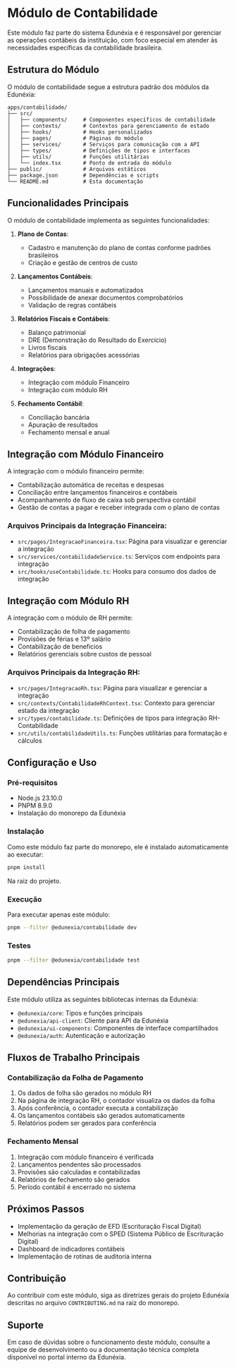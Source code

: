 # Módulo de Contabilidade

Este módulo faz parte do sistema Edunéxia e é responsável por gerenciar as operações contábeis da instituição, com foco especial em atender às necessidades específicas da contabilidade brasileira.

## Estrutura do Módulo

O módulo de contabilidade segue a estrutura padrão dos módulos da Edunéxia:

```
apps/contabilidade/
├── src/
│   ├── components/     # Componentes específicos de contabilidade
│   ├── contexts/       # Contextos para gerenciamento de estado
│   ├── hooks/          # Hooks personalizados
│   ├── pages/          # Páginas do módulo
│   ├── services/       # Serviços para comunicação com a API
│   ├── types/          # Definições de tipos e interfaces
│   ├── utils/          # Funções utilitárias
│   └── index.tsx       # Ponto de entrada do módulo
├── public/             # Arquivos estáticos
├── package.json        # Dependências e scripts
└── README.md           # Esta documentação
```

## Funcionalidades Principais

O módulo de contabilidade implementa as seguintes funcionalidades:

1. **Plano de Contas**: 
   - Cadastro e manutenção do plano de contas conforme padrões brasileiros
   - Criação e gestão de centros de custo

2. **Lançamentos Contábeis**:
   - Lançamentos manuais e automatizados
   - Possibilidade de anexar documentos comprobatórios
   - Validação de regras contábeis

3. **Relatórios Fiscais e Contábeis**:
   - Balanço patrimonial
   - DRE (Demonstração do Resultado do Exercício)
   - Livros fiscais
   - Relatórios para obrigações acessórias

4. **Integrações**:
   - Integração com módulo Financeiro
   - Integração com módulo RH

5. **Fechamento Contábil**:
   - Conciliação bancária
   - Apuração de resultados
   - Fechamento mensal e anual

## Integração com Módulo Financeiro

A integração com o módulo financeiro permite:

- Contabilização automática de receitas e despesas
- Conciliação entre lançamentos financeiros e contábeis
- Acompanhamento de fluxo de caixa sob perspectiva contábil
- Gestão de contas a pagar e receber integrada com o plano de contas

### Arquivos Principais da Integração Financeira:

- `src/pages/IntegracaoFinanceira.tsx`: Página para visualizar e gerenciar a integração
- `src/services/contabilidadeService.ts`: Serviços com endpoints para integração
- `src/hooks/useContabilidade.ts`: Hooks para consumo dos dados de integração

## Integração com Módulo RH

A integração com o módulo de RH permite:

- Contabilização de folha de pagamento
- Provisões de férias e 13º salário
- Contabilização de benefícios
- Relatórios gerenciais sobre custos de pessoal

### Arquivos Principais da Integração RH:

- `src/pages/IntegracaoRh.tsx`: Página para visualizar e gerenciar a integração
- `src/contexts/ContabilidadeRhContext.tsx`: Contexto para gerenciar estado da integração
- `src/types/contabilidade.ts`: Definições de tipos para integração RH-Contabilidade
- `src/utils/contabilidadeUtils.ts`: Funções utilitárias para formatação e cálculos

## Configuração e Uso

### Pré-requisitos

- Node.js 23.10.0
- PNPM 8.9.0
- Instalação do monorepo da Edunéxia

### Instalação

Como este módulo faz parte do monorepo, ele é instalado automaticamente ao executar:

```bash
pnpm install
```

Na raiz do projeto.

### Execução

Para executar apenas este módulo:

```bash
pnpm --filter @edunexia/contabilidade dev
```

### Testes

```bash
pnpm --filter @edunexia/contabilidade test
```

## Dependências Principais

Este módulo utiliza as seguintes bibliotecas internas da Edunéxia:

- `@edunexia/core`: Tipos e funções principais
- `@edunexia/api-client`: Cliente para API da Edunéxia 
- `@edunexia/ui-components`: Componentes de interface compartilhados
- `@edunexia/auth`: Autenticação e autorização

## Fluxos de Trabalho Principais

### Contabilização da Folha de Pagamento

1. Os dados de folha são gerados no módulo RH
2. Na página de integração RH, o contador visualiza os dados da folha
3. Após conferência, o contador executa a contabilização
4. Os lançamentos contábeis são gerados automaticamente
5. Relatórios podem ser gerados para conferência

### Fechamento Mensal

1. Integração com módulo financeiro é verificada
2. Lançamentos pendentes são processados
3. Provisões são calculadas e contabilizadas
4. Relatórios de fechamento são gerados
5. Período contábil é encerrado no sistema

## Próximos Passos

- Implementação da geração de EFD (Escrituração Fiscal Digital)
- Melhorias na integração com o SPED (Sistema Público de Escrituração Digital)
- Dashboard de indicadores contábeis
- Implementação de rotinas de auditoria interna

## Contribuição

Ao contribuir com este módulo, siga as diretrizes gerais do projeto Edunéxia descritas no arquivo `CONTRIBUTING.md` na raiz do monorepo.

## Suporte

Em caso de dúvidas sobre o funcionamento deste módulo, consulte a equipe de desenvolvimento ou a documentação técnica completa disponível no portal interno da Edunéxia. 